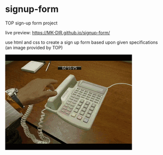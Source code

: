 # signup-form

TOP sign-up form project

live preview: https://MK-DlR.github.io/signup-form/

use html and css to create a sign up form based upon given specifications
(an image provided by TOP)

![moshimoshi](https://github.com/MK-DlR/signup-form/blob/main/moshi.gif)
